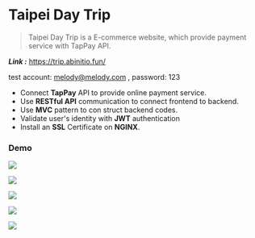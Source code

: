 # Taipei Day Trip
> Taipei Day Trip is a E-commerce website, which provide payment service with TapPay API.

_**Link :**_ https://trip.abinitio.fun/

test account: melody@melody.com
, password: 123

* Connect **TapPay** API to provide online payment service.
* Use **RESTful API** communication to connect frontend to backend.
* Use **MVC** pattern to con struct backend codes.
* Validate user's identity with **JWT** authentication
* Install an **SSL** Certificate on **NGINX**.

### Demo
![][index]

[index]:./readme/index.png


![][attraction]

[attraction]:./readme/attraction.png

![][booking]

[booking]:./readme/booking.png

![][orderlist]

[orderlist]:./readme/orderlist.png

![][membership]

[membership]:./readme/membership.png